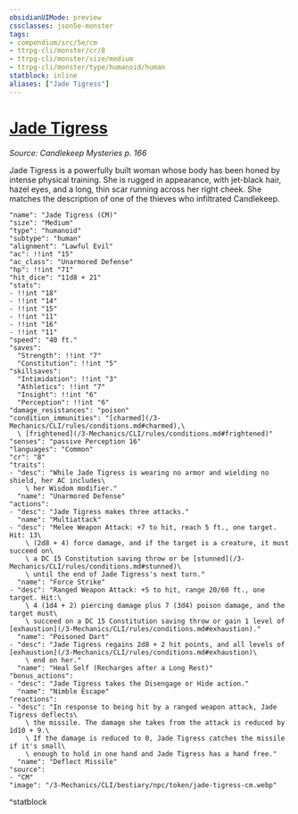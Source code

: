 ```yaml
---
obsidianUIMode: preview
cssclasses: json5e-monster
tags:
- compendium/src/5e/cm
- ttrpg-cli/monster/cr/8
- ttrpg-cli/monster/size/medium
- ttrpg-cli/monster/type/humanoid/human
statblock: inline
aliases: ["Jade Tigress"]
---
```

# [Jade Tigress](3-Mechanics\CLI\bestiary\npc/jade-tigress-cm.md)
*Source: Candlekeep Mysteries p. 166*  

Jade Tigress is a powerfully built woman whose body has been honed by intense physical training. She is rugged in appearance, with jet-black hair, hazel eyes, and a long, thin scar running across her right cheek. She matches the description of one of the thieves who infiltrated Candlekeep.

```statblock
"name": "Jade Tigress (CM)"
"size": "Medium"
"type": "humanoid"
"subtype": "human"
"alignment": "Lawful Evil"
"ac": !!int "15"
"ac_class": "Unarmored Defense"
"hp": !!int "71"
"hit_dice": "11d8 + 21"
"stats":
- !!int "18"
- !!int "14"
- !!int "15"
- !!int "11"
- !!int "16"
- !!int "11"
"speed": "40 ft."
"saves":
  "Strength": !!int "7"
  "Constitution": !!int "5"
"skillsaves":
  "Intimidation": !!int "3"
  "Athletics": !!int "7"
  "Insight": !!int "6"
  "Perception": !!int "6"
"damage_resistances": "poison"
"condition_immunities": "[charmed](/3-Mechanics/CLI/rules/conditions.md#charmed),\
  \ [frightened](/3-Mechanics/CLI/rules/conditions.md#frightened)"
"senses": "passive Perception 16"
"languages": "Common"
"cr": "8"
"traits":
- "desc": "While Jade Tigress is wearing no armor and wielding no shield, her AC includes\
    \ her Wisdom modifier."
  "name": "Unarmored Defense"
"actions":
- "desc": "Jade Tigress makes three attacks."
  "name": "Multiattack"
- "desc": "Melee Weapon Attack: +7 to hit, reach 5 ft., one target. Hit: 13\
    \ (2d8 + 4) force damage, and if the target is a creature, it must succeed on\
    \ a DC 15 Constitution saving throw or be [stunned](/3-Mechanics/CLI/rules/conditions.md#stunned)\
    \ until the end of Jade Tigress's next turn."
  "name": "Force Strike"
- "desc": "Ranged Weapon Attack: +5 to hit, range 20/60 ft., one target. Hit:\
    \ 4 (1d4 + 2) piercing damage plus 7 (3d4) poison damage, and the target must\
    \ succeed on a DC 15 Constitution saving throw or gain 1 level of [exhaustion](/3-Mechanics/CLI/rules/conditions.md#exhaustion)."
  "name": "Poisoned Dart"
- "desc": "Jade Tigress regains 2d8 + 2 hit points, and all levels of [exhaustion](/3-Mechanics/CLI/rules/conditions.md#exhaustion)\
    \ end on her."
  "name": "Heal Self (Recharges after a Long Rest)"
"bonus_actions":
- "desc": "Jade Tigress takes the Disengage or Hide action."
  "name": "Nimble Escape"
"reactions":
- "desc": "In response to being hit by a ranged weapon attack, Jade Tigress deflects\
    \ the missile. The damage she takes from the attack is reduced by 1d10 + 9.\
    \ If the damage is reduced to 0, Jade Tigress catches the missile if it's small\
    \ enough to hold in one hand and Jade Tigress has a hand free."
  "name": "Deflect Missile"
"source":
- "CM"
"image": "/3-Mechanics/CLI/bestiary/npc/token/jade-tigress-cm.webp"
```
^statblock